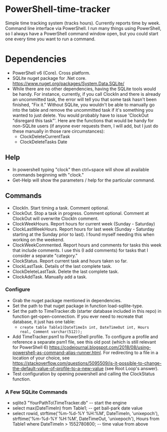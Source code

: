 # PowerShell-time-tracker
Simple time tracking system (tracks hours).  Currently reports time by week.  Command line interface via PowerShell.  I run many things using PowerShell, so I always have a PowerShell command window open, but you could start one every time you want to run a command.

# Dependencies
* PowerShell v6 (Core).  Cross platform.
* SQLite nuget package for .Net core.  https://www.nuget.org/packages/System.Data.SQLite/
* While there are no other dependencies, having the SQLite tools would be handy.  For instance, currently, if you call ClockIn and there is already an uncommitted task, the error will tell you that some task hasn't been finished, "Fix it."  Without SQLite, you wouldn't be able to manually go into the table and remove the uncommitted task if it's something you wanted to just delete.  You would probably have to issue 'ClockOut "disregard this task"'.  Here are the functions that would be handy for non-SQLite users (if anyone ever requests them, I will add, but I just do these manually in those rare circumstances):
  * ClockDeleteCurrentTask
  * ClockDeleteTasks Date

## Help
* In powershell typing "clock" then ctrl+space will show all available commands beginning with "clock."
* Get-Help <command> will show the parameters / help for the particular command.

## Commands
* ClockIn.  Start timing a task.  Comment optional.
* ClockOut.  Stop a task in progress.  Comment optional.  Comment at ClockOut will overwrite ClockIn comment.
* ClockWeekHours.  Report hours for current week (Sunday - Saturday)
* ClockLastWeekHours.  Report hours for last week (Sunday - Saturday starting at the Sunday prior to last).  I found myself needing this when working on the weekend.
* ClockWeekCommented.  Report hours and comments for tasks this week that include comments.  I use this (I add comments) for tasks that I consider a separate "category."
* ClockStatus.  Report current task and hours taken so far.
* ClockLastTask.  Details of the last complete task.
* ClockDeleteLastTask.  Delete the last complete task.
* ClockAddTask.  Manually add a task.

### Configure
* Grab the nuget package mentioned in dependencies.
* Set the path to that nuget package in function load-sqllite-type.
* Set the path to TimeTracker.db (starter database included in this repo) in function get-open-connection.  If you ever need to recreate that database, it just has one table:
  * `create table Table1(DateTimeIn int, DateTimeOut int, Hours real, Comment varchar(512));`
* Add TimeTracker.psm1 to PowerShell profile.  To configure a profile and reference a separate psm1 file, see this old post (which is still relevant for PowerShell 6) https://codejournal.blogspot.com/2018/08/using-powershell-as-command-alias-runner.html.  For redirecting to a file in a location of your choice, see https://stackoverflow.com/questions/5095509/is-it-possible-to-change-the-default-value-of-profile-to-a-new-value (see Root Loop's answer).
* Test configuration by opening powershell and calling the ClockStatus function.

### A Few SQLite Commands
* sqlite3 "YourPathTo\TimeTracker.db" -- start the engine
* select max(DateTimeIn) from Table1; -- get ball-park date value
* select rowid, strftime('%m-%d-%Y %H:%M', DateTimeIn, 'unixepoch'), strftime('%m-%d-%Y %H:%M', DateTimeOut, 'unixepoch'), Hours from Table1 where DateTimeIn > 1552780800; -- time value from above